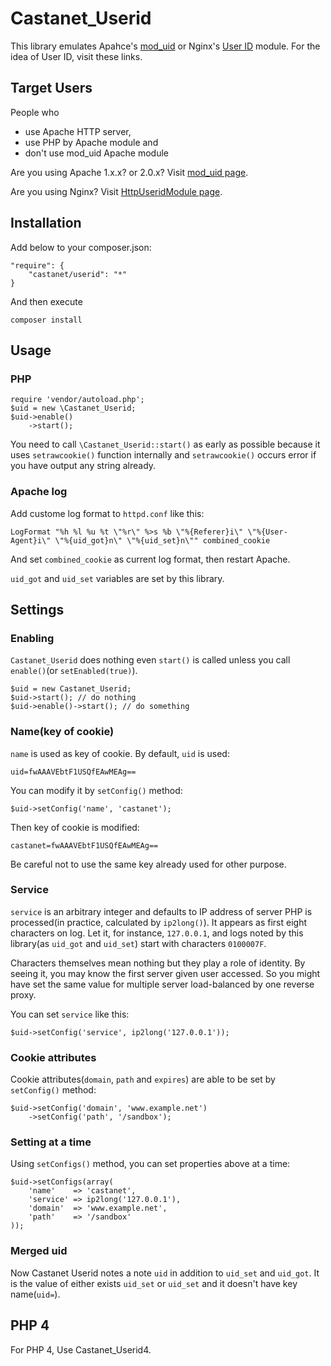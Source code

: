 Castanet_Userid
===============

This library emulates Apahce's [mod_uid][moduid] or
Nginx's [User ID][httpuserid] module.
For the idea of User ID, visit these links.

[moduid]: http://www.lexa.ru/programs/mod-uid-eng.html
[httpuserid]: http://wiki.nginx.org/HttpUseridModule

Target Users
------------
People who

* use Apache HTTP server, 
* use PHP by Apache module and
* don't use mod_uid Apache module

Are you using Apache 1.x.x? or 2.0.x? Visit [mod_uid page][moduid].

Are you using Nginx? Visit [HttpUseridModule page][httpuserid].

Installation
------------
Add below to your composer.json:

    "require": {
        "castanet/userid": "*"
    }

And then execute

    composer install

Usage
-----

### PHP

    require 'vendor/autoload.php';
    $uid = new \Castanet_Userid;
    $uid->enable()
        ->start();

You need to call `\Castanet_Userid::start()` as early as possible because
it uses `setrawcookie()` function internally and `setrawcookie()` occurs error
if you have output any string already.

### Apache log
Add custome log format to `httpd.conf` like this:

    LogFormat "%h %l %u %t \"%r\" %>s %b \"%{Referer}i\" \"%{User-Agent}i\" \"%{uid_got}n\" \"%{uid_set}n\"" combined_cookie

And set `combined_cookie` as current log format, then restart Apache.

`uid_got` and `uid_set` variables are set by this library.

Settings
--------

### Enabling
`Castanet_Userid` does nothing even `start()` is called unless
you call `enable()`(or `setEnabled(true)`).

    $uid = new Castanet_Userid;
    $uid->start(); // do nothing
    $uid->enable()->start(); // do something

### Name(key of cookie)
`name` is used as key of cookie. By default, `uid` is used:

    uid=fwAAAVEbtF1USQfEAwMEAg==

You can modify it by `setConfig()` method:

    $uid->setConfig('name', 'castanet');

Then key of cookie is modified:

    castanet=fwAAAVEbtF1USQfEAwMEAg==

Be careful not to use the same key already used for other purpose.

### Service
`service` is an arbitrary integer and defaults to IP address of server PHP is processed(in practice, calculated by `ip2long()`).
It appears as first eight characters on log. Let it, for instance, `127.0.0.1`, and logs noted by this library(as `uid_got` and `uid_set`) start with characters `0100007F`.

Characters themselves mean nothing but they play a role of identity. By seeing it, you may know the first server given user accessed. So you might have set the same value for multiple server load-balanced by one reverse proxy.

You can set `service` like this:

    $uid->setConfig('service', ip2long('127.0.0.1'));

### Cookie attributes
Cookie attributes(`domain`, `path` and `expires`) are able to be set by `setConfig()` method:

    $uid->setConfig('domain', 'www.example.net')
        ->setConfig('path', '/sandbox');

### Setting at a time
Using `setConfigs()` method, you can set properties above at a time:

    $uid->setConfigs(array(
        'name'    => 'castanet',
        'service' => ip2long('127.0.0.1'),
        'domain'  => 'www.example.net',
        'path'    => '/sandbox'
    ));

### Merged uid
Now Castanet Userid notes a note `uid` in addition to `uid_set` and `uid_got`.
It is the value of either exists `uid_set` or `uid_set` and it doesn't have key name(`uid=`).

PHP 4
-----
For PHP 4, Use Castanet_Userid4.

